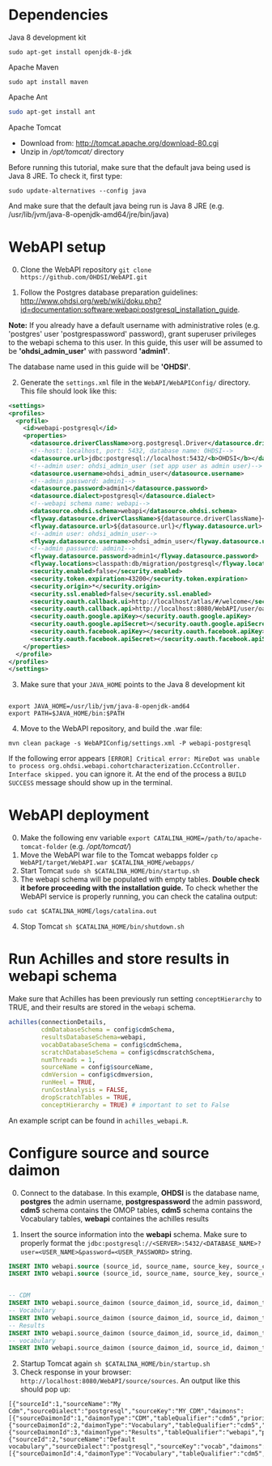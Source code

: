 # Dependencies

Java 8 development kit

```
sudo apt-get install openjdk-8-jdk
```

Apache Maven

```
sudo apt install maven
```

Apache Ant 

```bash
sudo apt-get install ant
```
Apache Tomcat

* Download from: http://tomcat.apache.org/download-80.cgi
* Unzip in */opt/tomcat/* directory

Before running this tutorial, make sure that the default java being used is Java 8 JRE. To check it, first type:

```
sudo update-alternatives --config java 
```
And make sure that the default java being run is Java 8 JRE (e.g. /usr/lib/jvm/java-8-openjdk-amd64/jre/bin/java)

# WebAPI setup

0) Clone the WebAPI repository `git clone https://github.com/OHDSI/WebAPI.git `

1) Follow the Postgres database preparation guidelines: http://www.ohdsi.org/web/wiki/doku.php?id=documentation:software:webapi:postgresql_installation_guide.


**Note:** If you already have a default username with administrative roles (e.g. 'postgres' user 'postgrespassword' password), grant superuser privileges to the webapi schema to this user. In this guide, this user will be assumed to be **'ohdsi_admin_user'** with password **'admin1'**.

The database name used in this guide will be **'OHDSI'**.


2) Generate the `settings.xml` file in the `WebAPI/WebAPIConfig/` directory. This file should look like this:

```xml
<settings>
<profiles>
  <profile>
    <id>webapi-postgresql</id>
    <properties>
      <datasource.driverClassName>org.postgresql.Driver</datasource.driverClassName>
      <!--host: localhost, port: 5432, database name: OHDSI-->
      <datasource.url>jdbc:postgresql://localhost:5432/<b>OHDSI</b></datasource.url>
      <!--admin user: ohdsi_admin_user (set app user as admin user)-->
      <datasource.username>ohdsi_admin_user</datasource.username>
      <!--admin password: admin1-->
      <datasource.password>admin1</datasource.password>
      <datasource.dialect>postgresql</datasource.dialect>
      <!--webapi schema name: webapi-->
      <datasource.ohdsi.schema>webapi</datasource.ohdsi.schema>
      <flyway.datasource.driverClassName>${datasource.driverClassName}</flyway.datasource.driverClassName>
      <flyway.datasource.url>${datasource.url}</flyway.datasource.url>
      <!--admin user: ohdsi_admin_user-->
      <flyway.datasource.username>ohdsi_admin_user</flyway.datasource.username>
      <!--admin password: admin1-->
      <flyway.datasource.password>admin1</flyway.datasource.password>
      <flyway.locations>classpath:db/migration/postgresql</flyway.locations>
      <security.enabled>false</security.enabled>
      <security.token.expiration>43200</security.token.expiration>
      <security.origin>*</security.origin>
      <security.ssl.enabled>false</security.ssl.enabled>
      <security.oauth.callback.ui>http://localhost/atlas/#/welcome</security.oauth.callback.ui>
      <security.oauth.callback.api>http://localhost:8080/WebAPI/user/oauth/callback</security.oauth.callback.api>
      <security.oauth.google.apiKey></security.oauth.google.apiKey>
      <security.oauth.google.apiSecret></security.oauth.google.apiSecret>
      <security.oauth.facebook.apiKey></security.oauth.facebook.apiKey>
      <security.oauth.facebook.apiSecret></security.oauth.facebook.apiSecret>
    </properties>
  </profile>  
</profiles>
</settings>
```

3) Make sure that your `JAVA_HOME` points to the Java 8 development kit

```

export JAVA_HOME=/usr/lib/jvm/java-8-openjdk-amd64
export PATH=$JAVA_HOME/bin:$PATH

```
4) Move to the WebAPI repository, and build the .war file:

```
mvn clean package -s WebAPIConfig/settings.xml -P webapi-postgresql

```
If the following error appears `[ERROR] Critical error: MireDot was unable to process org.ohdsi.webapi.cohortcharacterization.CcController. Interface skipped.` you can ignore it. At the end of the process a `BUILD SUCCESS` message should show up in the terminal. 

# WebAPI deployment

0) Make the following env variable `export CATALINA_HOME=/path/to/apache-tomcat-folder` (e.g. */opt/tomcat/*)
1) Move the WebAPI war file to the Tomcat webapps folder `cp WebAPI/target/WebAPI.war $CATALINA_HOME/webapps/`
2) Start Tomcat `sudo sh $CATALINA_HOME/bin/startup.sh`
3) The webapi schema will be populated with empty tables. **Double check it before proceeding with the installation guide.** To check whether the WebAPI service is properly running, you can check the catalina output: 
```
sudo cat $CATALINA_HOME/logs/catalina.out
```
4) Stop Tomcat `sh $CATALINA_HOME/bin/shutdown.sh`

# Run Achilles and store results in webapi schema

Make sure that Achilles has been previously run setting `conceptHierarchy` to TRUE, and their results are stored in the `webapi` schema. 

```R
achilles(connectionDetails,
         cdmDatabaseSchema = config$cdmSchema,
         resultsDatabaseSchema=webapi,
         vocabDatabaseSchema = config$cdmSchema,
         scratchDatabaseSchema = config$cdmscratchSchema,
         numThreads = 1,
         sourceName = config$sourceName,
         cdmVersion = config$cdmversion,
         runHeel = TRUE,
         runCostAnalysis = FALSE,
         dropScratchTables = TRUE,
         conceptHierarchy = TRUE) # important to set to False 
```
An example script can be found in `achilles_webapi.R`. 

# Configure source and source daimon

0) Connect to the database. In this example, **OHDSI** is the database name, **postgres** the admin username, **postgrespassword** the admin password, **cdm5** schema contains the OMOP tables, **cdm5** schema contains the Vocabulary tables, **webapi** containes the achilles results

1) Insert the source information into the **webapi** schema. Make sure to properly format the `jdbc:postgresql://<SERVER>:5432/<DATABASE_NAME>?user=<USER_NAME>&password=<USER_PASSWORD>` string.

```sql
INSERT INTO webapi.source (source_id, source_name, source_key, source_connection, source_dialect) VALUES (1, 'My Cdm', 'MY_CDM', 'jdbc:postgresql://localhost:5432/OHDSI?user=postgres&password=postgrespassword`','postgresql');
INSERT INTO webapi.source (source_id, source_name, source_key, source_connection, source_dialect) VALUES (2, 'Default vocabulary', 'vocab','jdbc:postgresql://localhost:5432/OHDSI?user=postgres&password=postgrespassword`', 'postgresql');


-- CDM
INSERT INTO webapi.source_daimon (source_daimon_id, source_id, daimon_type, table_qualifier, priority) VALUES (1,1,0, 'cdm5', 0);
-- Vocabulary
INSERT INTO webapi.source_daimon (source_daimon_id, source_id, daimon_type, table_qualifier, priority) VALUES (2,1,1, 'cdm5', 0);
-- Results
INSERT INTO webapi.source_daimon (source_daimon_id, source_id, daimon_type, table_qualifier, priority) VALUES (3,1,2, 'webapi', 0);
-- vocabulary
INSERT INTO webapi.source_daimon (source_daimon_id, source_id, daimon_type, table_qualifier, priority) VALUES (4,2,1, 'cdm5', 1);
```
2) Startup Tomcat again `sh $CATALINA_HOME/bin/startup.sh`
3) Check response in your browser: `http://localhost:8080/WebAPI/source/sources`. An output like this should pop up:
```
[{"sourceId":1,"sourceName":"My Cdm","sourceDialect":"postgresql","sourceKey":"MY_CDM","daimons":[{"sourceDaimonId":1,"daimonType":"CDM","tableQualifier":"cdm5","priority":0},{"sourceDaimonId":2,"daimonType":"Vocabulary","tableQualifier":"cdm5","priority":0},{"sourceDaimonId":3,"daimonType":"Results","tableQualifier":"webapi","priority":0}]},{"sourceId":2,"sourceName":"Default vocabulary","sourceDialect":"postgresql","sourceKey":"vocab","daimons":[{"sourceDaimonId":4,"daimonType":"Vocabulary","tableQualifier":"cdm5","priority":1}]}]
```
